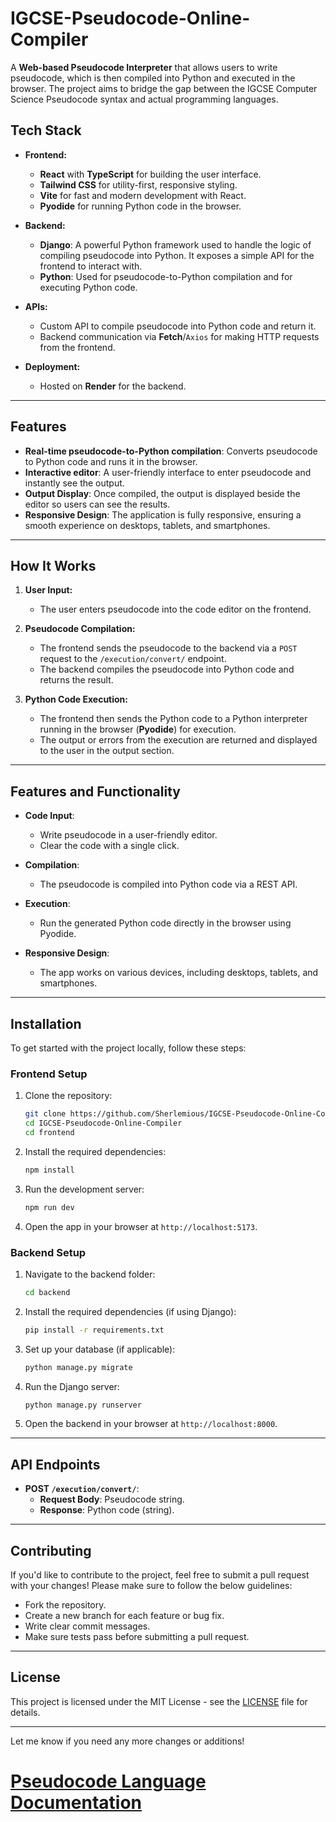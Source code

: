 # IGCSE-Pseudocode-Online-Compiler

A **Web-based Pseudocode Interpreter** that allows users to write pseudocode, which is then compiled into Python and executed in the browser. The project aims to bridge the gap between the IGCSE Computer Science Pseudocode syntax and actual programming languages.
## Tech Stack

- **Frontend:**
  - **React** with **TypeScript** for building the user interface.
  - **Tailwind CSS** for utility-first, responsive styling.
  - **Vite** for fast and modern development with React.
  - **Pyodide** for running Python code in the browser.

- **Backend:**
  - **Django**: A powerful Python framework used to handle the logic of compiling pseudocode into Python. It exposes a simple API for the frontend to interact with.
  - **Python**: Used for pseudocode-to-Python compilation and for executing Python code.

- **APIs:**
  - Custom API to compile pseudocode into Python code and return it.
  - Backend communication via **Fetch**/`Axios` for making HTTP requests from the frontend.

- **Deployment:**
  - Hosted on **Render** for the backend.

---

## Features

- **Real-time pseudocode-to-Python compilation**: Converts pseudocode to Python code and runs it in the browser.
- **Interactive editor**: A user-friendly interface to enter pseudocode and instantly see the output.
- **Output Display**: Once compiled, the output is displayed beside the editor so users can see the results.
- **Responsive Design**: The application is fully responsive, ensuring a smooth experience on desktops, tablets, and smartphones.

---

## How It Works

1. **User Input:**
   - The user enters pseudocode into the code editor on the frontend.
   
2. **Pseudocode Compilation:**
   - The frontend sends the pseudocode to the backend via a `POST` request to the `/execution/convert/` endpoint.
   - The backend compiles the pseudocode into Python code and returns the result.

3. **Python Code Execution:**
   - The frontend then sends the Python code to a Python interpreter running in the browser (**Pyodide**) for execution.
   - The output or errors from the execution are returned and displayed to the user in the output section.

---

## Features and Functionality

- **Code Input**:
  - Write pseudocode in a user-friendly editor.
  - Clear the code with a single click.

- **Compilation**:
  - The pseudocode is compiled into Python code via a REST API.

- **Execution**:
  - Run the generated Python code directly in the browser using Pyodide.

- **Responsive Design**:
  - The app works on various devices, including desktops, tablets, and smartphones.

---

## Installation

To get started with the project locally, follow these steps:

### **Frontend Setup**

1. Clone the repository:
   ```bash
   git clone https://github.com/Sherlemious/IGCSE-Pseudocode-Online-Compiler
   cd IGCSE-Pseudocode-Online-Compiler
   cd frontend
   ```

2. Install the required dependencies:
   ```bash
   npm install
   ```

3. Run the development server:
   ```bash
   npm run dev
   ```

4. Open the app in your browser at `http://localhost:5173`.

### **Backend Setup**

1. Navigate to the backend folder:
   ```bash
   cd backend
   ```

2. Install the required dependencies (if using Django):
   ```bash
   pip install -r requirements.txt
   ```

3. Set up your database (if applicable):
   ```bash
   python manage.py migrate
   ```

4. Run the Django server:
   ```bash
   python manage.py runserver
   ```

5. Open the backend in your browser at `http://localhost:8000`.

---

## API Endpoints

- **POST `/execution/convert/`**:
  - **Request Body**: Pseudocode string.
  - **Response**: Python code (string).
  
---



## Contributing

If you'd like to contribute to the project, feel free to submit a pull request with your changes! Please make sure to follow the below guidelines:

- Fork the repository.
- Create a new branch for each feature or bug fix.
- Write clear commit messages.
- Make sure tests pass before submitting a pull request.

---

## License

This project is licensed under the MIT License - see the [LICENSE](LICENSE) file for details.

---

Let me know if you need any more changes or additions!

# [Pseudocode Language Documentation](pseudocode.md)
